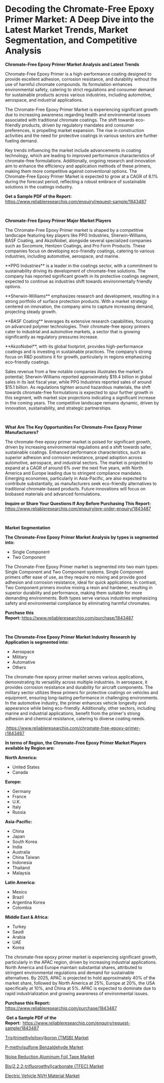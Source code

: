 <p><h1>Decoding the Chromate-Free Epoxy Primer Market: A Deep Dive into the Latest Market Trends, Market Segmentation, and Competitive Analysis</h1></p><p><strong>Chromate-Free Epoxy Primer Market Analysis and Latest Trends</strong></p>
<p><p>Chromate-Free Epoxy Primer is a high-performance coating designed to provide excellent adhesion, corrosion resistance, and durability without the use of harmful chromate compounds. Its formulation enhances environmental safety, catering to strict regulations and consumer demand for sustainable products across various industries, including automotive, aerospace, and industrial applications.</p><p>The Chromate-Free Epoxy Primer Market is experiencing significant growth due to increasing awareness regarding health and environmental issues associated with traditional chromate coatings. The shift towards eco-friendly products, driven by regulatory mandates and consumer preferences, is propelling market expansion. The rise in construction activities and the need for protective coatings in various sectors are further fueling demand.</p><p>Key trends influencing the market include advancements in coating technology, which are leading to improved performance characteristics of chromate-free formulations. Additionally, ongoing research and innovation aim to enhance the efficiency and application methods of these primers, making them more competitive against conventional options. The Chromate-Free Epoxy Primer Market is expected to grow at a CAGR of 8.1% during the forecast period, reflecting a robust embrace of sustainable solutions in the coatings industry.</p></p>
<p><strong>Get a Sample PDF of the Report:&nbsp;</strong> <a href="https://www.reliableresearchiq.com/enquiry/request-sample/1843487?utm_campaign=1137&utm_medium=2&utm_source=Github&utm_content=ia&utm_term=03042025&utm_id=chromate-free-epoxy-primer">https://www.reliableresearchiq.com/enquiry/request-sample/1843487</a></p>
<p>&nbsp;</p>
<p><strong>Chromate-Free Epoxy Primer Major Market Players</strong></p>
<p><p>The Chromate-Free Epoxy Primer market is shaped by a competitive landscape featuring key players like PPG Industries, Sherwin-Williams, BASF Coating, and AkzoNobel, alongside several specialized companies such as Socomore, Hentzen Coatings, and Pro Form Products. These companies focus on developing eco-friendly coatings, catering to various industries, including automotive, aerospace, and marine.</p><p>**PPG Industries** is a leader in the coatings sector, with a commitment to sustainability driving its development of chromate-free solutions. The company has reported significant growth in its protective coatings segment, expected to continue as industries shift towards environmentally friendly options.</p><p>**Sherwin-Williams** emphasizes research and development, resulting in a strong portfolio of surface protection products. With a market strategy centered on innovation, the company aims to capture increasing demand, projecting steady growth.</p><p>**BASF Coating** leverages its extensive research capabilities, focusing on advanced polymer technologies. Their chromate-free epoxy primers cater to industrial and automotive markets, a sector that is growing significantly as regulatory pressures increase.</p><p>**AkzoNobel**, with its global footprint, provides high-performance coatings and is investing in sustainable practices. The company’s strong focus on R&D positions it for growth, particularly in regions emphasizing eco-friendly coatings.</p><p>Sales revenue from a few notable companies illustrates the market's potential; Sherwin-Williams reported approximately $19.4 billion in global sales in its last fiscal year, while PPG Industries reported sales of around $15.1 billion. As regulations tighten around hazardous materials, the shift towards chromate-free formulations is expected to spur further growth in this segment, with market size projections indicating a significant increase in the coming years. The competitive landscape remains dynamic, driven by innovation, sustainability, and strategic partnerships.</p></p>
<p>&nbsp;</p>
<p><strong>What Are The Key Opportunities For Chromate-Free Epoxy Primer Manufacturers?</strong></p>
<p><p>The chromate-free epoxy primer market is poised for significant growth, driven by increasing environmental regulations and a shift towards safer, sustainable coatings. Enhanced performance characteristics, such as superior adhesion and corrosion resistance, propel adoption across automotive, aerospace, and industrial sectors. The market is projected to expand at a CAGR of around 6% over the next five years, with North America and Europe leading due to stringent compliance mandates. Emerging economies, particularly in Asia-Pacific, are also expected to contribute substantially, as manufacturers seek eco-friendly alternatives to traditional chromate-based products. Future innovations will focus on biobased materials and advanced formulations.</p></p>
<p><strong>Inquire or Share Your Questions If Any Before Purchasing This Report:</strong> <a href="https://www.reliableresearchiq.com/enquiry/pre-order-enquiry/1843487?utm_campaign=1137&utm_medium=2&utm_source=Github&utm_content=ia&utm_term=03042025&utm_id=chromate-free-epoxy-primer">https://www.reliableresearchiq.com/enquiry/pre-order-enquiry/1843487</a></p>
<p>&nbsp;</p>
<p><strong>Market Segmentation</strong></p>
<p><strong>The Chromate-Free Epoxy Primer Market Analysis by types is segmented into:</strong></p>
<p><ul><li>Single Component</li><li>Two Component</li></ul></p>
<p><p>The Chromate-Free Epoxy Primer market is segmented into two main types: Single Component and Two Component systems. Single Component primers offer ease of use, as they require no mixing and provide good adhesion and corrosion resistance, ideal for quick applications. In contrast, Two Component primers involve mixing a resin and hardener, resulting in superior durability and performance, making them suitable for more demanding environments. Both types serve various industries emphasizing safety and environmental compliance by eliminating harmful chromates.</p></p>
<p><strong>Purchase this Report:&nbsp;</strong><a href="https://www.reliableresearchiq.com/purchase/1843487?utm_campaign=1137&utm_medium=2&utm_source=Github&utm_content=ia&utm_term=03042025&utm_id=chromate-free-epoxy-primer">https://www.reliableresearchiq.com/purchase/1843487</a></p>
<p>&nbsp;</p>
<p><strong>The Chromate-Free Epoxy Primer Market Industry Research by Application is segmented into:</strong></p>
<p><ul><li>Aerospace</li><li>Military</li><li>Automative</li><li>Others</li></ul></p>
<p><p>The chromate-free epoxy primer market serves various applications, demonstrating its versatility across multiple industries. In aerospace, it provides corrosion resistance and durability for aircraft components. The military sector utilizes these primers for protective coatings on vehicles and equipment, ensuring long-lasting performance in challenging environments. In the automotive industry, the primer enhances vehicle longevity and appearance while being eco-friendly. Additionally, other sectors, including marine and industrial applications, benefit from the primer's strong adhesion and chemical resistance, catering to diverse coating needs.</p></p>
<p><a href="https://www.reliableresearchiq.com/chromate-free-epoxy-primer-r1843487?utm_campaign=1137&utm_medium=2&utm_source=Github&utm_content=ia&utm_term=03042025&utm_id=chromate-free-epoxy-primer">&nbsp;https://www.reliableresearchiq.com/chromate-free-epoxy-primer-r1843487</a></p>
<p><strong>In terms of Region, the Chromate-Free Epoxy Primer Market Players available by Region are:</strong></p>
<p>
    <p> <strong> North America: </strong>
        <ul>
            <li>United States</li>
            <li>Canada</li>
        </ul>
        </p> 
    <p> <strong> Europe: </strong>
        <ul>
            <li>Germany</li>
            <li>France</li>
            <li>U.K.</li>
            <li>Italy</li>
            <li>Russia</li>
        </ul>
        </p> 
    <p> <strong> Asia-Pacific: </strong>
        <ul>
            <li>China</li>
            <li>Japan</li>
            <li>South Korea</li>
            <li>India</li>
            <li>Australia</li>
            <li>China Taiwan</li>
            <li>Indonesia</li>
            <li>Thailand</li>
            <li>Malaysia</li>
        </ul>
        </p> 
    <p> <strong> Latin America: </strong>
        <ul>
            <li>Mexico</li>
            <li>Brazil</li>
            <li>Argentina Korea</li>
            <li>Colombia</li>
        </ul>
        </p> 
    <p> <strong> Middle East & Africa: </strong>
        <ul>
            <li>Turkey</li>
            <li>Saudi</li>
            <li>Arabia</li>
            <li>UAE</li>
            <li>Korea</li>
        </ul>
    </p>
    </p>
<p><p>The chromate-free epoxy primer market is experiencing significant growth, particularly in the APAC region, driven by increasing industrial applications. North America and Europe maintain substantial shares, attributed to stringent environmental regulations and demand for sustainable alternatives. By 2025, APAC is projected to hold approximately 40% of the market share, followed by North America at 25%, Europe at 20%, the USA specifically at 10%, and China at 5%. APAC is expected to dominate due to rapid industrialization and growing awareness of environmental issues.</p></p>
<p><strong>Purchase this Report: </strong><a href="https://www.reliableresearchiq.com/purchase/1843487?utm_campaign=1137&utm_medium=2&utm_source=Github&utm_content=ia&utm_term=03042025&utm_id=chromate-free-epoxy-primer">https://www.reliableresearchiq.com/purchase/1843487</a></p>
<p>&nbsp;<strong>Get a Sample PDF of the Report:&nbsp;&nbsp;</strong><a href="https://www.reliableresearchiq.com/enquiry/request-sample/1843487?utm_campaign=1137&utm_medium=2&utm_source=Github&utm_content=ia&utm_term=03042025&utm_id=chromate-free-epoxy-primer">https://www.reliableresearchiq.com/enquiry/request-sample/1843487</a></p>
<p><strong></strong></p>
<p><p><a href="https://github.com/resiebustin/Market-Research-Report-List-1/blob/main/tristrimethylsiloxyboron-tmsb-market.md?utm_campaign=1137&utm_medium=2&utm_source=Github&utm_content=ia&utm_term=03042025&utm_id=chromate-free-epoxy-primer">Tris(trimethylsiloxy)boron (TMSB) Market</a></p><p><a href="https://github.com/lolahberkik5/Market-Research-Report-List-1/blob/main/p-methylsulfone-benzaldehyde-market.md?utm_campaign=1137&utm_medium=2&utm_source=Github&utm_content=ia&utm_term=03042025&utm_id=chromate-free-epoxy-primer">P-methylsulfone Benzaldehyde Market</a></p><p><a href="https://github.com/bloggglazaie/Market-Research-Report-List-1/blob/main/noise-reduction-aluminum-foil-tape-market.md?utm_campaign=1137&utm_medium=2&utm_source=Github&utm_content=ia&utm_term=03042025&utm_id=chromate-free-epoxy-primer">Noise Reduction Aluminum Foil Tape Market</a></p><p><a href="https://github.com/rndwazeri/Market-Research-Report-List-1/blob/main/bis222-trifluoroethylcarbonate-tfec-market.md?utm_campaign=1137&utm_medium=2&utm_source=Github&utm_content=ia&utm_term=03042025&utm_id=chromate-free-epoxy-primer">Bis(2,2,2-trifluoroethyl)carbonate (TFEC) Market</a></p><p><a href="https://github.com/dubelsuehsik/Market-Research-Report-List-1/blob/main/electric-vehicle-nvh-material-market.md?utm_campaign=1137&utm_medium=2&utm_source=Github&utm_content=ia&utm_term=03042025&utm_id=chromate-free-epoxy-primer">Electric Vehicle NVH Material Market</a></p></p>